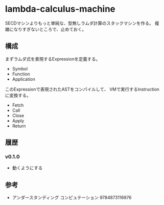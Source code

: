 # lambda-calculus-machine

SECDマシンよりもっと単純な、型無しラムダ計算のスタックマシンを作る。
複雑になりすぎないところで、止めておく。

## 構成

まずラムダ式を表現するExpressionを定義する。

- Symbol
- Function
- Application

このExpressionで表現されたASTをコンパイルして、
VMで実行するInstructionに変換する。

- Fetch
- Call
- Close
- Apply
- Return


## 履歴

### v0.1.0

- 動くようにする


## 参考

- アンダースタンディング コンピュテーション 9784873116976

